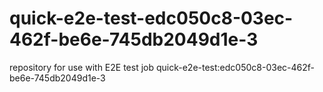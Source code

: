 # quick-e2e-test-edc050c8-03ec-462f-be6e-745db2049d1e-3
repository for use with E2E test job quick-e2e-test:edc050c8-03ec-462f-be6e-745db2049d1e-3
